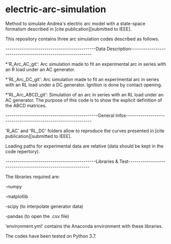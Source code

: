# electric-arc-simulation
Method to simulate Andrea's electric arc model with a state-space formalism described in [cite publication][submitted to IEEE].

This repository contains three arc simulation codes described as follows.

--------------------------------------------Data Description-----------------------------------------------------------

*'R_Arc_AC_git': Arc simulation made to fit an experimental arc in series with an R load under an AC generator.

*'RL_Arc_DC_git': Arc simulation made to fit an experimental arc in series with an RL load under a DC generator. 
Ignition is done by contact opening.

*'RL_Arc_ABCD_git': Simulation of an arc in series with an RL load under an AC generator. 
The purpose of this code is to show the explicit definition of the ABCD matrices.

---------------------------------------------General Infos-------------------------------------------------------------

'R_AC' and 'RL_DC' folders allow to reproduce the curves presented in [cite publication][submitted to IEEE].

Loading paths for experimental data are relative (data should be kept in the code repertory).

--------------------------------------------Libraries & Test-----------------------------------------------------------

The libraries required are: 

  -numpy
  
  -matplotlib
  
  -scipy (to interpolate generator data)
  
  -pandas (to open the .csv file)

'environment.yml' contains the Anaconda environment with these libraries.

The codes have been tested on Python 3.7. 


  
